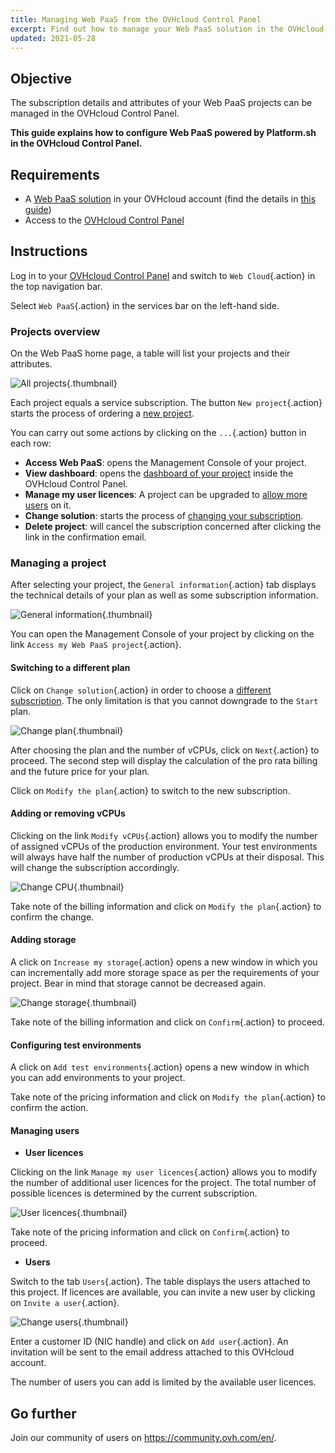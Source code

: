 ```yaml
---
title: Managing Web PaaS from the OVHcloud Control Panel
excerpt: Find out how to manage your Web PaaS solution in the OVHcloud Control Panel
updated: 2021-05-28
---
```



## Objective

The subscription details and attributes of your Web PaaS projects can be managed in the OVHcloud Control Panel.

**This guide explains how to configure Web PaaS powered by Platform.sh in the OVHcloud Control Panel.**

## Requirements

- A [Web PaaS solution](https://www.ovhcloud.com/en-gb/web-paas/) in your OVHcloud account (find the details in [this guide](/pages/web_cloud/web_paas_powered_by_platform_sh/getting_started/control-panel-creating-the-service))
- Access to the [OVHcloud Control Panel](https://www.ovh.com/auth/?action=gotomanager&from=https://www.ovh.co.uk/&ovhSubsidiary=GB)

## Instructions

Log in to your [OVHcloud Control Panel](https://www.ovh.com/auth/?action=gotomanager&from=https://www.ovh.co.uk/&ovhSubsidiary=GB) and switch to `Web Cloud`{.action} in the top navigation bar.

Select `Web PaaS`{.action} in the services bar on the left-hand side.

### Projects overview

On the Web PaaS home page, a table will list your projects and their attributes.

![All projects](images/configure_manager01.png){.thumbnail}

Each project equals a service subscription. The button `New project`{.action} starts the process of ordering a [new project](/pages/web_cloud/web_paas_powered_by_platform_sh/getting_started/control-panel-creating-the-service).

You can carry out some actions by clicking on the `...`{.action} button in each row:

- **Access Web PaaS**: opens the Management Console of your project.
- **View dashboard**: opens the [dashboard of your project](#dashboard) inside the OVHcloud Control Panel.
- **Manage my user licences**: A project can be upgraded to [allow more users](#managingusers) on it.
- **Change solution**: starts the process of [changing your subscription](#changeplan).
- **Delete project**: will cancel the subscription concerned after clicking the link in the confirmation email.

### Managing a project <a name="dashboard"></a>

After selecting your project, the `General information`{.action} tab displays the technical details of your plan as well as some subscription information.

![General information](images/configure_manager02.png){.thumbnail}

You can open the Management Console of your project by clicking on the link `Access my Web PaaS project`{.action}.

#### **Switching to a different plan** <a name="changeplan"></a>

Click on `Change solution`{.action} in order to choose a [different subscription](/pages/web_cloud/web_paas_powered_by_platform_sh/getting_started/control-panel-creating-the-service). The only limitation is that you cannot downgrade to the `Start` plan.

![Change plan](images/configure_manager03.png){.thumbnail}

After choosing the plan and the number of vCPUs, click on `Next`{.action} to proceed. The second step will display the calculation of the pro rata billing and the future price for your plan.

Click on `Modify the plan`{.action} to switch to the new subscription.

#### **Adding or removing vCPUs**

Clicking on the link `Modify vCPUs`{.action} allows you to modify the number of assigned vCPUs of the production environment. Your test environments will always have half the number of production vCPUs at their disposal. This will change the subscription accordingly.

![Change CPU](images/configure_manager04.png){.thumbnail}

Take note of the billing information and click on `Modify the plan`{.action} to confirm the change.

#### **Adding storage**

A click on `Increase my storage`{.action} opens a new window in which you can incrementally add more storage space as per the requirements of your project. Bear in mind that storage cannot be decreased again.

![Change storage](images/configure_manager05.png){.thumbnail}

Take note of the billing information and click on `Confirm`{.action} to proceed.

#### **Configuring test environments**

A click on `Add test environments`{.action} opens a new window in which you can add environments to your project.

Take note of the pricing information and click on `Modify the plan`{.action} to confirm the action.

#### **Managing users** <a name="managingusers"></a>

- **User licences**

Clicking on the link `Manage my user licences`{.action} allows you to modify the number of additional user licences for the project. The total number of possible licences is determined by the current subscription.    

![User licences](images/configure_manager06.png){.thumbnail}

Take note of the pricing information and click on `Confirm`{.action} to proceed.

- **Users**

Switch to the tab `Users`{.action}. The table displays the users attached to this project. If licences are available, you can invite a new user by clicking on `Invite a user`{.action}. 

![Change users](images/configure_manager07.png){.thumbnail}

Enter a customer ID (NIC handle) and click on `Add user`{.action}. An invitation will be sent to the email address attached to this OVHcloud account.

The number of users you can add is limited by the available user licences.


## Go further

Join our community of users on <https://community.ovh.com/en/>.
